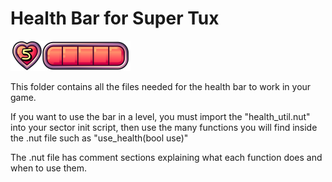 # Health Bar for Super Tux
![bar](https://github.com/Eauix/Super-Tux-Additions/blob/main/Health-Bar/images/custom_hud/hb_example.png)

This folder contains all the files needed for the health bar to work in your game.

If you want to use the bar in a level, you must import the "health_util.nut" into your sector init script, then use the many functions you will find inside the .nut file such as "use_health(bool use)"

The .nut file has comment sections explaining what each function does and when to use them.
